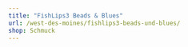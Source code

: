 ```yaml
---
title: "FishLips3 Beads & Blues"
url: /west-des-moines/fishlips3-beads-und-blues/
shop: Schmuck
---
```

